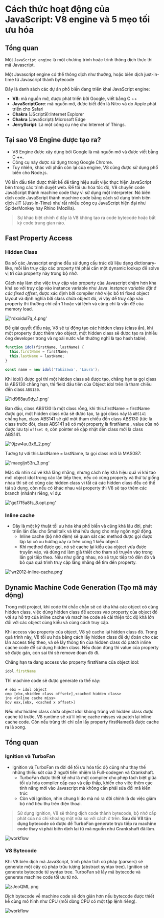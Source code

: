 # Cách thức hoạt động của JavaScript: V8 engine và 5 mẹo tối ưu hóa

## Tổng quan

Một `JavaScript engine` là một chương trình hoặc trình thông dịch thực thi mã Javascript.

Một Javascript engine có thể thông dịch như thường, hoặc biên dịch just-in-time từ Javascript thành bytecode 

Đây là danh sách các dự án phổ biến đang triển khai JavaScript engine:

- **V8**: mã nguồn mở, được phát triển bởi Google, viết bằng C ++
- **JavaScriptCore**: mã nguồn mở, được biết đến là Nitro và do Apple phát triển cho Safari
- **Chakra** (JScript9): Internet Explorer
- **Chakra** (JavaScript): Microsoft Edge
- **JerryScript**: Là một công cụ nhẹ cho Internet of Things.

## Tại sao V8 Engine được tạo ra?

- V8 Engine được xây dựng bởi Google là mã nguồn mở và được viết bằng C ++.
- Công cụ này được sử dụng trong Google Chrome.
- Tuy nhiên, khác với phần còn lại của engine, V8 cũng được sử dụng phổ biến cho Node.js.

V8 lần đầu tiên được thiết kế để tăng hiệu suất việc thực hiện JavaScript bên trong các trình duyệt web. Để tối ưu hóa tốc độ, V8 chuyển code JavaScript thành machine code thay vì sử dụng một interpreter. Nó biên dịch code JavaScript thành machine code bằng cách sử dụng trình biên dịch JIT (Just-In-Time) như rất nhiều công cụ JavaScript hiện đại như SpiderMonkey hay Rhino (Mozilla). 

> Sự khác biệt chính ở đây là V8 không tạo ra code bytecode hoặc bất kỳ code trung gian nào.

## Fast Property Access

### Hidden Class

Đa số các Javascript engine đều sử dụng cấu trúc dữ liệu dạng dictionary-like, mỗi lần truy cập các property thì phải cần một dynamic lookup để solve vị trí của property này trong bộ nhớ.

Cách này làm cho việc truy cập vào property của Javascript chậm hơn kha khá so với truy cập vào instance variable như Java: *instance variable đặt ở các fixed offset*, được xác định bởi compiler nhờ việc bố trí fixed object layout và định nghĩa bởi class chứa object đó, vì vậy để truy cập vào property thì thường chỉ cần 1 hoặc vài lệnh và cũng chỉ là vấn đề của memory load.

!['rdxxidul7q_4.png'](rdxxidul7q_4.png)

Để giải quyết điều này, V8 sẽ tự động tạo các hidden class (class ẩn), khi một property được thêm vào object, một hidden class sẽ được tạo ra (nhiều ông developer trong và ngoài nước vẫn thường nghĩ là tạo hash table).

```js
function idol(firstName, lastName) {
  this.firstName = firstName;
  this.lastName = lastName;
}

const name = new idol('Takizawa', 'Laura'); 
```

Khi idol() được gọi thì một hidden class sẽ được tạo, chẳng hạn ta gọi class là ABS130 chẳng hạn, thì field đầu tiên của Object idol trên là tham chiếu đến class `ABS130`. 

!['id968au9dy_1.png'](id968au9dy_1.png)

Ban đầu, class ABS130 là một class rỗng, khi this.firstName = firstName được gọi, một hidden class nữa sẽ được tạo, ta gọi class này là `ABS141` chẳng hạn, class ABS141 sẽ giữ một tham chiếu đến class ABS130 (tức là class trước đó), class ABS141 sẽ có một property là firstName , value của nó được lưu tại `offset 0`, còn pointer sẽ cập nhật đến class mới là class ABS141.

!['9jzw4uu3x6_2.png'](9jzw4uu3x6_2.png)

Tương tự với this.lastName = lastName, ta gọi class mới là MAS087:

!['maegljn53n_3.png'](maegljn53n_3.png)

Mặc dù nhìn có vẻ khá lằng nhằng, nhưng cách này khá hiệu quả vì khi tạo mới object idol trong các lần tiếp theo, nếu có cùng property và thứ tự giống nhau thì sẽ có cùng các hidden class vì tất cả các hidden class đều có thể tái sử dụng, còn nếu có khác nhau vài property thì V8 sẽ tạo thêm các branch (nhánh) riêng, ví dụ:

!['gq17f5a8fs_8.opt.png'](gq17f5a8fs_8.opt.png)

### Inline cache

- Đây là một kỹ thuật tối ưu hóa khá phổ biến và cũng khá lâu đời, phát triển lần đầu cho Smalltalk và khá hữu dụng cho mấy ngôn ngữ động. 
  + Inline cache (bộ nhớ đệm) sẽ quan sát các method được gọi được lặp lại có xu hướng xảy ra trên cùng 1 kiểu object. 
  + Khi method được gọi, nó sẽ cache lại kiểu của object vừa được truyền vào, và dùng nó làm giả thiết cho tham số truyền vào trong lần gọi tiếp theo. Nếu như giống nhau, nó sẽ trực tiếp trỏ đến đó và bỏ qua quá trình truy cập lằng nhằng để tìm đến property.

!['wr2012-inline-cache.png'](wr2012-inline-cache.png)

## Dynamic Machine Code Generation (Tạo mã máy động)

Trong một project, khi code thì chắc chắn sẽ có kha khá các object có cùng hidden class, việc dùng hidden class để access vào property của object đó với sự hỗ trợ của inline cache và machine code sẽ cải thiện tốc độ khá lớn đối với các object cùng kiểu và cùng cách truy cập.

Khi access vào property của object, V8 sẽ cache lại hidden class đó. Trong quá trình này, V8 tối ưu hóa bằng cách lấy hidden class để dự đoán cho các lần access tiếp theo, và sẽ lấy thông tin của hidden class đó patch inline cache code để sử dụng hidden class. Nếu đoán đúng thì value của property sẽ được gán, còn sai thì sẽ remove đoạn đó đi.

Chẳng hạn ta đang access vào property firstName của object idol:

```js
idol.firstName
```

Thì machine code sẽ được generate ra thế này:

```
# ebx = idol object
cmp [ebx,<hidden class offset>],<cached hidden class>
jne <inline cache miss>
mov eax,[ebx, <cached x offset>]
```

Nếu như hidden class chứa object idol không trùng với hidden class được cache từ trước, V8 runtime sẽ xử lí inline cache misses và patch lại inline cache code. Còn nếu trùng thì chỉ cần lấy property firstNameđã được cache ra là xong.

## Tổng quan

### Ignition và TurboFan
- Ignition và TurboFan ra đời để tối ưu hóa tốc độ cũng như thay thế những thiếu sót của 2 người tiền nhiệm là Full-codegen và Crankshaft.
  + TurboFan được thiết kế như là một compiler cho phép tách biệt giữa tối ưu hóa compiler cấp cao và cấp thấp, khiến cho việc thêm các tính năng mới vào Javascript mà không cần phải sửa đổi mã kiến trúc
  + Còn với Ignition, nhìn chung lí do mà nó ra đời chính là do việc giảm bộ nhớ tiêu thụ trên điện thoại.

> Sử dụng Ignition, V8 sẽ thông dịch code thành bytecode, bộ nhớ cấp phát của nó chỉ khoảng một nửa so với cách ở trên. **Sau đó V8 tận dụng bytecode có được để TurboFan generate trực tiếp ra machine code thay vì phải biên dịch lại từ mã nguồn như Crankshaft đã làm.**

![workflow](workflow.jpeg)

### V8 Bytecode

Khi V8 biên dịch mã JavaScript, trình phân tích cú pháp (parsers) sẽ generate một cây cú pháp trừu tượng (abstract syntax tree). Ignition sẽ generate bytecode từ syntax tree. TurboFan sẽ lấy mã bytecode và generate machine code tối ưu từ nó.

![zJeoQML.png](zJeoQML.png)

Dịch bytecode về machine code sẽ đơn giản hơn nếu bytecode được thiết kế cùng mô hình như CPU (mỗi dòng CPU có một tập lệnh riêng).

![workflow](code.png)